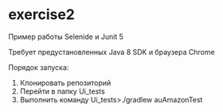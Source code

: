 # exercise2
Пример работы Selenide и Junit 5

Требует предустановленных Java 8 SDK и браузера Chrome

Порядок запуска:
1. Клонировать репозиторий
2. Перейти в папку Ui_tests
3. Выполнить команду
Ui_tests>./gradlew auAmazonTest

